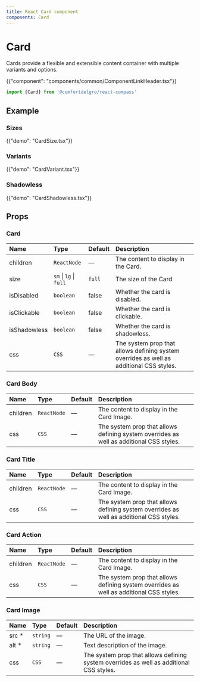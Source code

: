 ```yaml
---
title: React Card component
components: Card
---
```


# Card

<p class="description">Cards provide a flexible and extensible content container with multiple variants and options.</p>

{{"component": "components/common/ComponentLinkHeader.tsx"}}

```jsx
import {Card} from '@comfortdelgro/react-compass'
```

## Example

### Sizes

{{"demo": "CardSize.tsx"}}

### Variants

{{"demo": "CardVariant.tsx"}}

### Shadowless

{{"demo": "CardShadowless.tsx"}}

## Props

### Card

| Name         | Type                   | Default | Description                                                                             |
| :----------- | :--------------------- | :------ | :-------------------------------------------------------------------------------------- |
| children     | `ReactNode`            | —       | The content to display in the Card.                                                     |
| size         | `sm` \| `lg` \| `full` | `full`  | The size of the Card                                                                    |
| isDisabled   | `boolean`              | false   | Whether the card is disabled.                                                           |
| isClickable  | `boolean`              | false   | Whether the card is clickable.                                                          |
| isShadowless | `boolean`              | false   | Whether the card is shadowless.                                                         |
| css          | `CSS`                  | —       | The system prop that allows defining system overrides as well as additional CSS styles. |

### Card Body

| Name     | Type        | Default | Description                                                                             |
| :------- | :---------- | :------ | :-------------------------------------------------------------------------------------- |
| children | `ReactNode` | —       | The content to display in the Card Image.                                               |
| css      | `CSS`       | —       | The system prop that allows defining system overrides as well as additional CSS styles. |

### Card Title

| Name     | Type        | Default | Description                                                                             |
| :------- | :---------- | :------ | :-------------------------------------------------------------------------------------- |
| children | `ReactNode` | —       | The content to display in the Card Image.                                               |
| css      | `CSS`       | —       | The system prop that allows defining system overrides as well as additional CSS styles. |

### Card Action

| Name     | Type        | Default | Description                                                                             |
| :------- | :---------- | :------ | :-------------------------------------------------------------------------------------- |
| children | `ReactNode` | —       | The content to display in the Card Image.                                               |
| css      | `CSS`       | —       | The system prop that allows defining system overrides as well as additional CSS styles. |

### Card Image

| Name   | Type     | Default | Description                                                                             |
| :----- | :------- | :------ | :-------------------------------------------------------------------------------------- |
| src \* | `string` | —       | The URL of the image.                                                                   |
| alt \* | `string` | —       | Text description of the image.                                                          |
| css    | `CSS`    | —       | The system prop that allows defining system overrides as well as additional CSS styles. |
